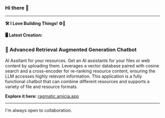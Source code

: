 ### Hi there 👋

---

**🛠️ I Love Building Things! ⚙️🔧**

**🖥️ Latest Creation:**

### 🌟 Advanced Retrieval Augmented Generation Chatbot

AI Assitant for your resources. Get an AI assistants for your files or web content by uploading them. 
Leverages a vector database paired with cosine search and a cross-encoder for re-ranking resource content, ensuring the LLM accesses highly relevant information. This application is a fully functional chatbot that can combine different resources and supports a variety of file and resource formats.

**Explore it here:** [ragmatic.amicia.app](https://ragmatic.amicia.app/)

---

I'm always open to collaboration.

<!--
**Tarun-Elango/Tarun-Elango** is a ✨ _special_ ✨ repository because its `README.md` (this file) appears on your GitHub profile.

Here are some ideas to get you started:

- 🔭 I’m currently working on ...
- 🌱 I’m currently learning ...
- 👯 I’m looking to collaborate on ...
- 🤔 I’m looking for help with ...
- 💬 Ask me about ...
- 📫 How to reach me: ...
- 😄 Pronouns: ...
- ⚡ Fun fact: ...
-->
